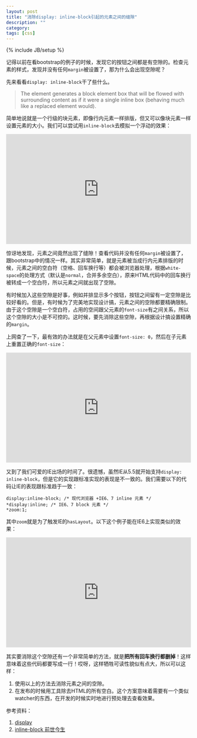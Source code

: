 ```yaml
---
layout: post
title: "消除display: inline-block引起的元素之间的缝隙"
description: ""
category: 
tags: [css]
---
```

{% include JB/setup %}

记得以前在看bootstrap的例子的时候，发现它的按钮之间都是有空隙的。检查元素的样式，发现并没有任何`margin`被设置了，那为什么会出现空隙呢？

先来看看`display: inline-block`干了些什么。

> The element generates a block element box that will be flowed with surrounding content as if it were a single inline box (behaving much like a replaced element would).

简单地说就是一个行级的块元素，即像行内元素一样排版，但又可以像块元素一样设置元素的大小。我们可以尝试用`inline-block`去模拟一个浮动的效果：

<iframe width="100%" height="300" src="http://jsfiddle.net/e6EQ9/embedded/" frameborder="0"> </iframe>

惊讶地发现，元素之间竟然出现了缝隙！查看代码并没有任何`margin`被设置了，跟bootstrap中的情况一样。其实非常简单，就是元素被当成行内元素排版的时候，元素之间的空白符（空格、回车换行等）都会被浏览器处理，根据`white-space`的处理方式（默认是`normal`，合并多余空白），原来HTML代码中的回车换行被转成一个空白符，所以元素之间就出现了空隙。

有时候加入这些空隙是好事，例如并排显示多个按钮，按钮之间留有一定空隙是比较好看的。但是，有时候为了完美地实现设计搞，元素之间的空隙都要精确限制。由于这个空隙是一个空白符，占用的空间跟父元素的`font-size`有之间关系，所以这个空隙的大小是不可控的。这时候，要先消除这些空隙，再根据设计搞设置精确的`margin`。

上网查了一下，最有效的办法就是在父元素中设置`font-size: 0`，然后在子元素上重置正确的`font-size`：

<iframe width="100%" height="300" src="http://jsfiddle.net/e6EQ9/1/embedded/" allowfullscreen="allowfullscreen" frameborder="0"> </iframe>

又到了我们可爱的IE出场的时间了。很遗憾，虽然IE从5.5就开始支持`display: inline-block`，但是它的实现跟标准实现的表现是不一致的。我们需要以下的代码让IE的表现跟标准趋于一致：

    display:inline-block; /* 现代浏览器 +IE6、7 inline 元素 */
    *display:inline; /* IE6、7 block 元素 */
    *zoom:1;

其中`zoom`就是为了触发IE的`hasLayout`。以下这个例子能在IE6上实现类似的效果：

<iframe width="100%" height="300" src="http://jsfiddle.net/e6EQ9/2/embedded/" allowfullscreen="allowfullscreen" frameborder="0"> </iframe>


其实要消除这个空隙还有一个非常简单的方法，就是**把所有回车换行都删掉**！这样意味着这些代码都要写成一行！哎呀，这样牺牲可读性貌似有点大，所以可以这样：

1. 使用以上的方法去消除元素之间的空隙。
2. 在发布的时候用工具除去HTML的所有空白。这个方案意味着需要有一个类似watcher的东西，在开发的时候实时地进行预处理去查看效果。

参考资料：

1. [display](https://developer.mozilla.org/en-US/docs/Web/CSS/display)
2. [inline-block 前世今生](http://www.iyunlu.com/view/css-xhtml/64.html)
